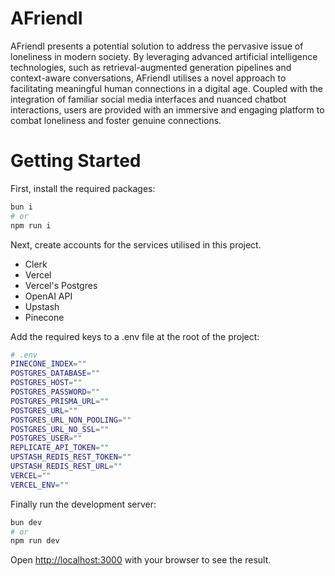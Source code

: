 # AFriendI
AFriendI presents a potential solution to address the pervasive issue of loneliness in modern society. By leveraging advanced artificial intelligence technologies, such as retrieval-augmented generation pipelines and context-aware conversations, AFriendI utilises a novel approach to facilitating meaningful human connections in a digital age. Coupled with the integration of familiar social media interfaces and nuanced chatbot interactions, users are provided with an immersive and engaging platform to combat loneliness and foster genuine connections.


# Getting Started
First, install the required packages:
```bash
bun i
# or
npm run i
```

Next, create accounts for the services utilised in this project.
- Clerk
- Vercel
- Vercel's Postgres 
- OpenAI API 
- Upstash 
- Pinecone

Add the required keys to a .env file at the root of the project:

```bash
# .env
PINECONE_INDEX=""
POSTGRES_DATABASE=""
POSTGRES_HOST=""
POSTGRES_PASSWORD=""
POSTGRES_PRISMA_URL=""
POSTGRES_URL=""
POSTGRES_URL_NON_POOLING=""
POSTGRES_URL_NO_SSL=""
POSTGRES_USER=""
REPLICATE_API_TOKEN=""
UPSTASH_REDIS_REST_TOKEN=""
UPSTASH_REDIS_REST_URL=""
VERCEL=""
VERCEL_ENV=""
```

Finally run the development server:

```bash
bun dev
# or
npm run dev
```

Open [http://localhost:3000](http://localhost:3000) with your browser to see the result.
